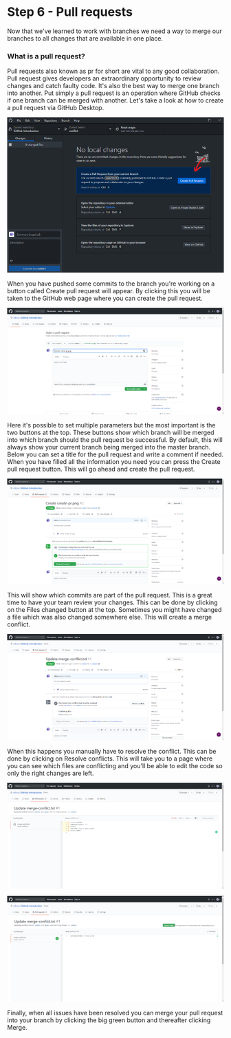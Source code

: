 # Step 6 - Pull requests

Now that we've learned to work with branches we need a way to merge our branches to all changes that are available in one place.

### What is a pull request?
Pull requests also known as pr for short are vital to any good collaboration. Pull request gives developers an extraordinary opportunity to review changes and catch faulty code. It's also the best way to merge one branch into another.
Put simply a pull request is an operation where GitHub checks if one branch can be merged with another. Let's take a look at how to create a pull request via GitHub Desktop.

![Github desktop create pull request](../Assets/Images/pr/create-pr.png)

When you have pushed some commits to the branch you're working on a button called Create pull request will appear. By clicking this you will be taken to the GitHub web page where you can create the pull request.

![Github create pull request](../Assets/Images/pr/pr-web.png)

Here it's possible to set multiple parameters but the most important is the two buttons at the top. These buttons show which branch will be merged into which branch should the pull request be successful. By default, this will always show your current branch being merged into the master branch. Below you can set a title for the pull request and write a comment if needed. When you have filled all the information you need you can press the Create pull request button. This will go ahead and create the pull request.

![Github pull request](../Assets/Images/pr/pr-created.png)

This will show which commits are part of the pull request. This is a great time to have your team review your changes. This can be done by clicking on the Files changed button at the top.
Sometimes you might have changed a file which was also changed somewhere else. This will create a merge conflict.

![Merge conflict](../Assets/Images/pr/pr-conflict.png)

When this happens you manually have to resolve the conflict. This can be done by clicking on Resolve conflicts. This will take you to a page where you can see which files are conflicting and you'll be able to edit the code so only the right changes are left.

![Merge conflict resolve](../Assets/Images/pr/resolve-window.png)

![Merge conflict resolved](../Assets/Images/pr/resolved.png)

Finally, when all issues have been resolved you can merge your pull request into your branch by clicking the big green button and thereafter clicking Merge.